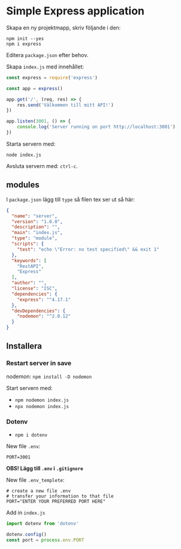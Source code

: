 # Simple Express application

Skapa en ny projektmapp, skriv följande i den:

```shell
npm init --yes
npm i express
```

Editera `package.json` efter behov.

Skapa `index.js` med innehållet:

```javascript
const express = require('express')

const app = express()

app.get('/', (req, res) => {
    res.send('Välkommen till mitt API!')
})

app.listen(3001, () => {
    console.log('Server running on port http://localhost:3001')
})
```

Starta servern med:

```shell
node index.js
```

Avsluta servern med: `ctrl-c`.

## modules

I `package.json` lägg till `type` så filen tex ser ut så här:

```json
{
  "name": "server",
  "version": "1.0.0",
  "description": "",
  "main": "index.js",
  "type": "module",
  "scripts": {
    "test": "echo \"Error: no test specified\" && exit 1"
  },
  "keywords": [
    "RestAPI",
    "Express"
  ],
  "author": "",
  "license": "ISC",
  "dependencies": {
    "express": "^4.17.1"
  },
  "devDependencies": {
    "nodemon": "^2.0.12"
  }
}

```

## Installera

### Restart server in save

nodemon: `npm install -D nodemon`

Start servern med:

- `npm nodemon index.js`
- `npx nodemon index.js`

### Dotenv

- `npm i dotenv`

New file `.env`:

```dotenv
PORT=3001
```

**OBS! Lägg till `.env` i `.gitignore`**

New file `.env_templete`:

```dotenv
# create a new file .env
# transfer your information to that file
PORT="ENTER YOUR PREFERRED PORT HERE"
```

Add in `index.js`

```javascript
import dotenv from 'dotenv'

dotenv.config()
const port = process.env.PORT
```
